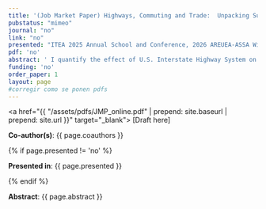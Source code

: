 ```yaml
---
title: '(Job Market Paper) Highways, Commuting and Trade:  Unpacking Suburban Growth'
pubstatus: "mimeo"
journal: "no"
link: "no"
presented: "ITEA 2025 Annual School and Conference, 2026 AREUEA-ASSA Winter Meeting"
pdf: 'no' 
abstract: ' I quantify the effect of U.S. Interstate Highway System on suburbanization and urban core decline via trade costs reductions beyond just commute costs reductions.  I leverage variation in highway construction dates and driving time reductions to show that new highways affect both trade costs and commute costs. I find that, on average, a rise of one standard deviation in market access raises population and employment by about 10 percent after 40 years at the county level. However, a rise of one standard deviation in commuting access raises population and employment by about 1 percent after controlling for market access changes. I develop a quantitative model of trade, commuting, migration, and scale externalities. I map the model to the average effect of market and commuting access through indirect inference.   Using the calibrated model, simulations show highways account for 15 percent of suburban growth and 33 percent of the decline in urban cores. I find that suburbanization and urban core decline were driven not only by reductions in commute times but also by trade cost reductions, which shifted economic activity away from urban cores.'
funding: 'no'
order_paper: 1
layout: page
#corregir como se ponen pdfs
---
```

<a href="{{ "/assets/pdfs/JMP_online.pdf" | prepend: site.baseurl | prepend: site.url }}" target="_blank"> [Draft here] </a>

<p><b>Co-author(s)</b>: {{ page.coauthors }} </p>

{% if page.presented != 'no' %}
<p><b>Presented in</b>: {{ page.presented }} </p>
{% endif %}

<div class ="text"><p><b>Abstract</b>: {{ page.abstract }} </p></div>
